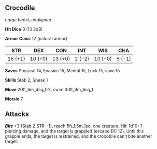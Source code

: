 ## Crocodile

*Large beast, unaligned*

**Hit Dice** 3 (13 3d8)

**Armor Class** 12 (natural armor)

| STR     | DEX     | CON     | INT     | WIS     | CHA     |
|---------|---------|---------|---------|---------|---------|
| 15 (+1) | 10 (+0) | 13 (+0) |  2 (-2) | 10 (+0) |  5 (-1) |

**Saves** Physical 14, Evasion 15, Mental 15, Luck 15, save 15

**Skills** Stab 2, Sneak 1

**Move** 20ft\_6m\_4sq\_t-2, swim 30ft\_9m\_6sq\_t

**Morale** 7

## Attacks

***Bite*** +3 (Stab 2 STR +1), reach 5ft\_1.5m\_1sq, one creature. Hit: 1d10+1 piercing damage, and the target is grappled (escape DC 12). Until this grapple ends, the target is restrained, and the crocodile can't bite another target.

